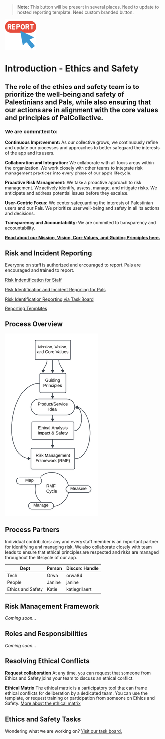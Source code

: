 
> **Note:**  This button will be present in several places. Need to update to hosted reporting template. Need custom branded button.

[<img src="https://github.com/PalCollective/documentation/blob/main/assets/report.png" width="100">](https://github.com/orgs/PalCollective/projects/4)

# Introduction - Ethics and Safety

[](https://github.com/PalCollective/documentation/blob/main/ETHICS_SAFETY.md#introduction---ethics-and-safety)

## The role of the ethics and safety team is to prioritize the well-being and safety of Palestinians and Pals, while also ensuring that our actions are in alignment with the core values and principles of PalCollective.

[](https://github.com/PalCollective/documentation/blob/main/ETHICS_SAFETY.md#the-role-of-the-ethics-and-safety-team-is-to-prioritize-the-well-being-and-safety-of-palestinians-and-pals-while-also-ensuring-that-our-actions-are-in-alignment-with-the-core-values-and-principles-of-palcollective)

### We are committed to:

[](https://github.com/PalCollective/documentation/blob/main/ETHICS_SAFETY.md#we-are-committed-to)

**Continuous Improvement:**  As our collective grows, we continuously refine and update our processes and approaches to better safeguard the interests of the app and its users.

**Collaboration and Integration:**  We collaborate with all focus areas within the organization. We work closely with other teams to integrate risk management practices into every phase of our app’s lifecycle.

**Proactive Risk Management:**  We take a proactive approach to risk management. We actively identify, assess, manage, and mitigate risks. We anticipate and address potential issues before they escalate.

**User-Centric Focus:**  We center safeguarding the interests of Palestinian users and our Pals. We prioritize user well-being and safety in all its actions and decisions.

**Transparency and Accountability:**  We are commited to transparency and accountability.

**[Read about our Mission, Vision, Core Values, and Guiding Principles here.](https://github.com/PalCollective/documentation/blob/main/FOUNDATIONS.md)**

## Risk and Incident Reporting

[](https://github.com/PalCollective/documentation/blob/main/ETHICS_SAFETY.mdc#risk-and-incident-reporting)

Everyone on staff is authorized and encouraged to report. Pals are encouraged and trained to report.

[Risk Indentification for Staff](https://github.com/PalCollective/documentation/blob/main/ES_Risk_Identification.md)

[Risk Identification and Incident Reporting for Pals](https://github.com/PalCollective/documentation/blob/main/ES_Risk_Incident_Pals.md)

[Risk Identification Reporting via Task Board](https://github.com/orgs/PalCollective/projects/4)

[Reporting Templates](https://github.com/PalCollective/documentation/blob/main/ES_Reporting.md)

## Process Overview

[](https://github.com/PalCollective/documentation/blob/main/ETHICS_SAFETY.md#process-overview)

[<img src="https://github.com/PalCollective/documentation/raw/main/assets/es_process.png" width="300">](https://github.com/PalCollective/documentation/blob/main/assets/es_process.png)


## Process Partners

[](https://github.com/PalCollective/documentation/blob/main/ETHICS_SAFETY.md#process-partners)

Individual contributors: any and every staff member is an important partner for identifying and managing risk. We also collaborate closely with team leads to ensure that ethical principles are respected and risks are managed throughout the lifecycle of our app.

| Dept                | Person | Discord Handle | 
|---------------------|--------|----------------|
| Tech                | Orwa   | orwa84         |
| People              | Janine | janine         |
| Ethics and Safety   | Katie  | katiegrillaert |

## Risk Management Framework

[](https://github.com/PalCollective/documentation/blob/main/ETHICS_SAFETY.md#risk-management-framework)

_Coming soon…​_

## Roles and Responsibilities

[](https://github.com/PalCollective/documentation/blob/main/ETHICS_SAFETY.md#roles-and-responsibilities)

_Coming soon…​_

## Resolving Ethical Conflicts

[](https://github.com/PalCollective/documentation/blob/main/ETHICS_SAFETY.md#resolving-ethical-conflicts)

**Request collaboration**  At any time, you can request that someone from Ethics and Safety joins your team to discuss an ethical conflict.

**Ethical Matrix**  The ethical matrix is a participatory tool that can frame ethical conflicts for deliberation by a dedicated team. You can use the template, or request training or participation from someone on Ethics and Safety.  [More about the ethical matrix](https://github.com/PalCollective/documentation/blob/main/ES_Ethical_Matrix.adoc)

## Ethics and Safety Tasks

[](https://github.com/PalCollective/documentation/blob/main/ETHICS_SAFETY.md#ethics-and-safety-tasks)

Wondering what we are working on?  [Visit our task board.](https://github.com/orgs/PalCollective/projects/5/views/1)
